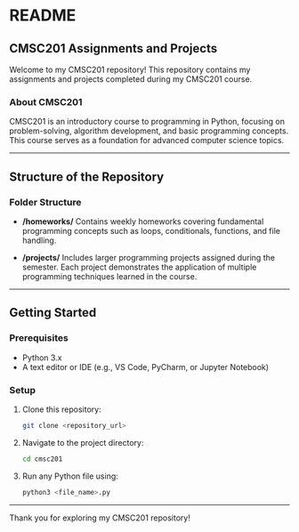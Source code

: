 # README

## CMSC201 Assignments and Projects

Welcome to my CMSC201 repository! This repository contains my assignments and projects completed during my CMSC201 course.

### About CMSC201
CMSC201 is an introductory course to programming in Python, focusing on problem-solving, algorithm development, and basic programming concepts. This course serves as a foundation for advanced computer science topics.

---

## Structure of the Repository

### Folder Structure
- **/homeworks/**
  Contains weekly homeworks covering fundamental programming concepts such as loops, conditionals, functions, and file handling.

- **/projects/**
  Includes larger programming projects assigned during the semester. Each project demonstrates the application of multiple programming techniques learned in the course.

---

## Getting Started

### Prerequisites
- Python 3.x
- A text editor or IDE (e.g., VS Code, PyCharm, or Jupyter Notebook)

### Setup
1. Clone this repository:
   ```bash
   git clone <repository_url>
   ```
2. Navigate to the project directory:
   ```bash
   cd cmsc201
   ```
3. Run any Python file using:
   ```bash
   python3 <file_name>.py
   ```

---

Thank you for exploring my CMSC201 repository!

